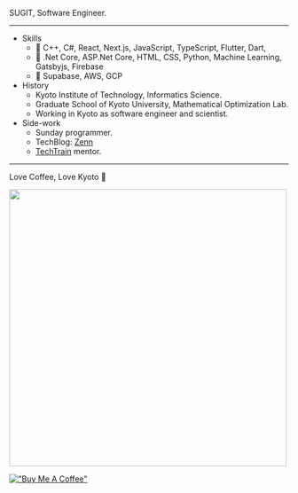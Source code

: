 SUGIT, Software Engineer.

---

- Skills
  - 🥇 C++, C#, React, Next.js, JavaScript, TypeScript, Flutter, Dart,
  - 🥈 .Net Core, ASP.Net Core, HTML, CSS, Python, Machine Learning, Gatsbyjs, Firebase
  - 🥉 Supabase, AWS, GCP
- History
  - Kyoto Institute of Technology, Informatics Science.
  - Graduate School of Kyoto University, Mathematical Optimization Lab.
  - Working in Kyoto as software engineer and scientist.
- Side-work
  - Sunday programmer.
  - TechBlog: [Zenn](https://zenn.dev/sugitlab) 
  - [TechTrain](https://techbowl.co.jp/techtrain/mentors/116) mentor.

---

Love Coffee, Love Kyoto 🥤

<img width="500px" src="https://user-images.githubusercontent.com/26006414/96456040-ef87ab80-1258-11eb-90f4-73320c9693ec.JPG" />

[!["Buy Me A Coffee"](https://www.buymeacoffee.com/assets/img/custom_images/orange_img.png)](https://www.buymeacoffee.com/sugitlab)
